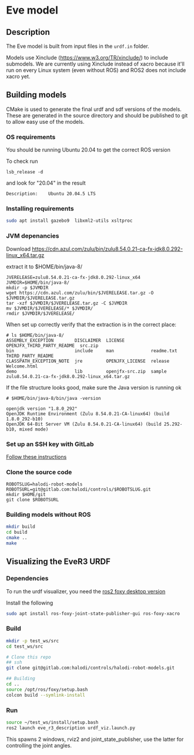 # Eve model

## Description

The Eve model is built from input files in the ```urdf.in``` folder. 

Models use Xinclude (https://www.w3.org/TR/xinclude/) to include submodels. We are currently using Xinclude instead of xacro because it'll run on every Linux system (even without ROS) and ROS2 does not include xacro yet.

## Building models

CMake is used to generate the final urdf and sdf versions of the models. These are generated in the source directory and should be published to git to allow easy use of the models.

### OS requirements 

You should be running Ubuntu 20.04 to get the correct ROS version

To check run

```
lsb_release -d
```

and look for "20.04" in the result

```
Description:	Ubuntu 20.04.5 LTS
````


### Installing requirements

```bash
sudo apt install gazebo9  libxml2-utils xsltproc
```

### JVM depenancies

Download https://cdn.azul.com/zulu/bin/zulu8.54.0.21-ca-fx-jdk8.0.292-linux_x64.tar.gz 

extract it to $HOME/bin/java-8/

```
JVERELEASE=zulu8.54.0.21-ca-fx-jdk8.0.292-linux_x64
JVMDIR=$HOME/bin/java-8/
mkdir -p $JVMDIR
wget https://cdn.azul.com/zulu/bin/$JVERELEASE.tar.gz -O $JVMDIR/$JVERELEASE.tar.gz
tar -xzf $JVMDIR/$JVERELEASE.tar.gz -C $JVMDIR
mv $JVMDIR/$JVERELEASE/* $JVMDIR/
rmdir $JVMDIR/$JVERELEASE/

```

When set up correctly verify that the extraction is in the correct place:

```
# ls $HOME/bin/java-8/
ASSEMBLY_EXCEPTION        DISCLAIMER  LICENSE          OPENJFX_THIRD_PARTY_README  src.zip
bin                       include     man              readme.txt                  THIRD_PARTY_README
CLASSPATH_EXCEPTION_NOTE  jre         OPENJFX_LICENSE  release                     Welcome.html
demo                      lib         openjfx-src.zip  sample                      zulu8.54.0.21-ca-fx-jdk8.0.292-linux_x64.tar.gz

```
If the file structure looks good, make sure the Java version is running ok

```
# $HOME/bin/java-8/bin/java -version

openjdk version "1.8.0_292"
OpenJDK Runtime Environment (Zulu 8.54.0.21-CA-linux64) (build 1.8.0_292-b10)
OpenJDK 64-Bit Server VM (Zulu 8.54.0.21-CA-linux64) (build 25.292-b10, mixed mode)

```

### Set up an SSH key with GitLab

[Follow these instructions](https://docs.gitlab.com/ee/ssh/)

### Clone the source code

```
ROBOTSLUG=halodi-robot-models
ROBOTSURL=git@gitlab.com:halodi/controls/$ROBOTSLUG.git
mkdir $HOME/git
git clone $ROBOTSURL
```
### Building models without ROS

```bash
mkdir build
cd build
cmake ..
make
```

## Visualizing the EveR3 URDF

### Dependencies

To run the urdf visualizer, you need the [ros2 foxy desktop version](https://docs.ros.org/en/foxy/Installation/Ubuntu-Install-Debians.html)

Install the following

```bash
sudo apt install ros-foxy-joint-state-publisher-gui ros-foxy-xacro
```

### Build

```bash
mkdir -p test_ws/src
cd test_ws/src

# Clone this repo
## ssh
git clone git@gitlab.com:halodi/controls/halodi-robot-models.git

## Building
cd ..
source /opt/ros/foxy/setup.bash
colcon build --symlink-install
```

### Run

```bash
source ~/test_ws/install/setup.bash
ros2 launch eve_r3_description urdf_viz.launch.py
```

This spawns 2 windows, rviz2 and joint_state_publisher, use the latter for controlling the joint angles.

